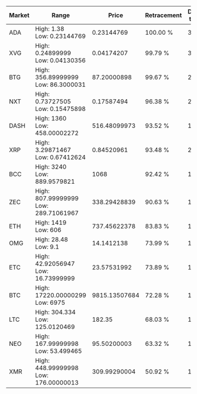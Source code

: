 | Market | Range | Price| Retracement | Doubles to 50% |
| --- | --- | --- | --- | --- |
| ADA | High: 1.38<br />Low: 0.23144769 | 0.23144769 | 100.00 % | 3.48 |
| XVG | High: 0.24899999<br />Low: 0.04130356 | 0.04174207 | 99.79 % | 3.48 |
| BTG | High: 356.89999999<br />Low: 86.3000031 | 87.20000898 | 99.67 % | 2.54 |
| NXT | High: 0.73727505<br />Low: 0.15475898 | 0.17587494 | 96.38 % | 2.54 |
| DASH | High: 1360<br />Low: 458.00002272 | 516.48099973 | 93.52 % | 1.76 |
| XRP | High: 3.29871467<br />Low: 0.67412624 | 0.84520961 | 93.48 % | 2.35 |
| BCC | High: 3240<br />Low: 889.9579821 | 1068 | 92.42 % | 1.93 |
| ZEC | High: 807.99999999<br />Low: 289.71061967 | 338.29428839 | 90.63 % | 1.62 |
| ETH | High: 1419<br />Low: 606 | 737.45622378 | 83.83 % | 1.37 |
| OMG | High: 28.48<br />Low: 9.1 | 14.1412138 | 73.99 % | 1.33 |
| ETC | High: 42.92056947<br />Low: 16.73999999 | 23.57531992 | 73.89 % | 1.27 |
| BTC | High: 17220.00000299<br />Low: 6975 | 9815.13507684 | 72.28 % | 1.23 |
| LTC | High: 304.334<br />Low: 125.0120469 | 182.35 | 68.03 % | 1.18 |
| NEO | High: 167.99999998<br />Low: 53.499465 | 95.50200003 | 63.32 % | 1.16 |
| XMR | High: 448.99999998<br />Low: 176.00000013 | 309.99290004 | 50.92 % | 1.01 |
